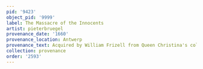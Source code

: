 ```yaml
---
pid: '9423'
object_pid: '9999'
label: The Massacre of the Innocents
artist: pieterbruegel
provenance_date: '1660'
provenance_location: Antwerp
provenance_text: Acquired by William Frizell from Queen Christina's collection
collection: provenance
order: '2593'
---
```

